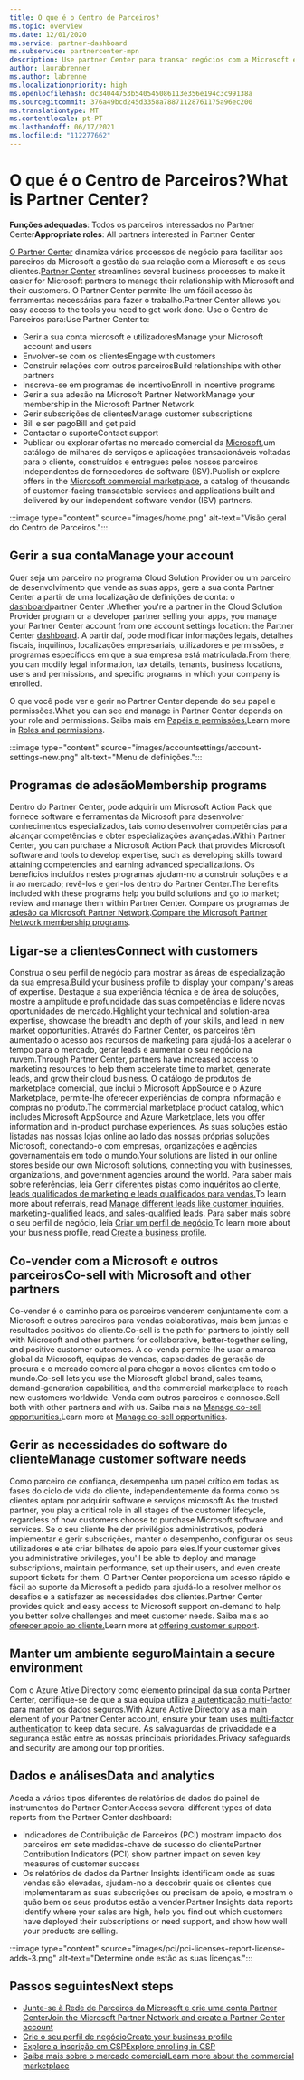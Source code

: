 ```yaml
---
title: O que é o Centro de Parceiros?
ms.topic: overview
ms.date: 12/01/2020
ms.service: partner-dashboard
ms.subservice: partnercenter-mpn
description: Use partner Center para transar negócios com a Microsoft e os seus clientes
author: laurabrenner
ms.author: labrenne
ms.localizationpriority: high
ms.openlocfilehash: dc34044753b540545086113e356e194c3c99138a
ms.sourcegitcommit: 376a49bcd245d3358a78871128761175a96ec200
ms.translationtype: MT
ms.contentlocale: pt-PT
ms.lasthandoff: 06/17/2021
ms.locfileid: "112277662"
---
```

# <a name="what-is-partner-center"></a><span data-ttu-id="94147-103">O que é o Centro de Parceiros?</span><span class="sxs-lookup"><span data-stu-id="94147-103">What is Partner Center?</span></span>

<span data-ttu-id="94147-104">**Funções adequadas**: Todos os parceiros interessados no Partner Center</span><span class="sxs-lookup"><span data-stu-id="94147-104">**Appropriate roles**: All partners interested in Partner Center</span></span>

<span data-ttu-id="94147-105">[O Partner Center](https://partner.microsoft.com/dashboard/home) dinamiza vários processos de negócio para facilitar aos parceiros da Microsoft a gestão da sua relação com a Microsoft e os seus clientes.</span><span class="sxs-lookup"><span data-stu-id="94147-105">[Partner Center](https://partner.microsoft.com/dashboard/home) streamlines several business processes to make it easier for Microsoft partners to manage their relationship with Microsoft and their customers.</span></span> <span data-ttu-id="94147-106">O Partner Center permite-lhe um fácil acesso às ferramentas necessárias para fazer o trabalho.</span><span class="sxs-lookup"><span data-stu-id="94147-106">Partner Center allows you easy access to the tools you need to get work done.</span></span> <span data-ttu-id="94147-107">Use o Centro de Parceiros para:</span><span class="sxs-lookup"><span data-stu-id="94147-107">Use Partner Center to:</span></span>

- <span data-ttu-id="94147-108">Gerir a sua conta microsoft e utilizadores</span><span class="sxs-lookup"><span data-stu-id="94147-108">Manage your Microsoft account and users</span></span>
- <span data-ttu-id="94147-109">Envolver-se com os clientes</span><span class="sxs-lookup"><span data-stu-id="94147-109">Engage with customers</span></span>
- <span data-ttu-id="94147-110">Construir relações com outros parceiros</span><span class="sxs-lookup"><span data-stu-id="94147-110">Build relationships with other partners</span></span>
- <span data-ttu-id="94147-111">Inscreva-se em programas de incentivo</span><span class="sxs-lookup"><span data-stu-id="94147-111">Enroll in incentive programs</span></span>
- <span data-ttu-id="94147-112">Gerir a sua adesão na Microsoft Partner Network</span><span class="sxs-lookup"><span data-stu-id="94147-112">Manage your membership in the Microsoft Partner Network</span></span>
- <span data-ttu-id="94147-113">Gerir subscrições de clientes</span><span class="sxs-lookup"><span data-stu-id="94147-113">Manage customer subscriptions</span></span>
- <span data-ttu-id="94147-114">Bill e ser pago</span><span class="sxs-lookup"><span data-stu-id="94147-114">Bill and get paid</span></span>
- <span data-ttu-id="94147-115">Contactar o suporte</span><span class="sxs-lookup"><span data-stu-id="94147-115">Contact support</span></span>
- <span data-ttu-id="94147-116">Publicar ou explorar ofertas no mercado comercial da [Microsoft,](/azure/marketplace)um catálogo de milhares de serviços e aplicações transacionáveis voltadas para o cliente, construídos e entregues pelos nossos parceiros independentes de fornecedores de software (ISV).</span><span class="sxs-lookup"><span data-stu-id="94147-116">Publish or explore offers in the [Microsoft commercial marketplace](/azure/marketplace), a catalog of thousands of customer-facing transactable services and applications built and delivered by our independent software vendor (ISV) partners.</span></span>

:::image type="content" source="images/home.png" alt-text="Visão geral do Centro de Parceiros.":::

## <a name="manage-your-account"></a><span data-ttu-id="94147-118">Gerir a sua conta</span><span class="sxs-lookup"><span data-stu-id="94147-118">Manage your account</span></span>

<span data-ttu-id="94147-119">Quer seja um parceiro no programa Cloud Solution Provider ou um parceiro de desenvolvimento que vende as suas apps, gere a sua conta Partner Center a partir de uma localização de definições de conta: o [dashboard](https://partner.microsoft.com/dashboard/home)partner Center .</span><span class="sxs-lookup"><span data-stu-id="94147-119">Whether you're a partner in the Cloud Solution Provider program or a developer partner selling your apps, you manage your Partner Center account from one account settings location: the Partner Center [dashboard](https://partner.microsoft.com/dashboard/home).</span></span> <span data-ttu-id="94147-120">A partir daí, pode modificar informações legais, detalhes fiscais, inquilinos, localizações empresariais, utilizadores e permissões, e programas específicos em que a sua empresa está matriculada.</span><span class="sxs-lookup"><span data-stu-id="94147-120">From there, you can modify legal information, tax details, tenants, business locations, users and permissions, and specific programs in which your company is enrolled.</span></span>

<span data-ttu-id="94147-121">O que você pode ver e gerir no Partner Center depende do seu papel e permissões.</span><span class="sxs-lookup"><span data-stu-id="94147-121">What you can see and manage in Partner Center depends on your role and permissions.</span></span> <span data-ttu-id="94147-122">Saiba mais em [Papéis e permissões.](permissions-overview.md)</span><span class="sxs-lookup"><span data-stu-id="94147-122">Learn more in [Roles and permissions](permissions-overview.md).</span></span>

:::image type="content" source="images/accountsettings/account-settings-new.png" alt-text="Menu de definições.":::

## <a name="membership-programs"></a><span data-ttu-id="94147-124">Programas de adesão</span><span class="sxs-lookup"><span data-stu-id="94147-124">Membership programs</span></span>

<span data-ttu-id="94147-125">Dentro do Partner Center, pode adquirir um Microsoft Action Pack que fornece software e ferramentas da Microsoft para desenvolver conhecimentos especializados, tais como desenvolver competências para alcançar competências e obter especializações avançadas.</span><span class="sxs-lookup"><span data-stu-id="94147-125">Within Partner Center, you can purchase a Microsoft Action Pack that provides Microsoft software and tools to develop expertise, such as developing skills toward attaining competencies and earning advanced specializations.</span></span> <span data-ttu-id="94147-126">Os benefícios incluídos nestes programas ajudam-no a construir soluções e a ir ao mercado; revê-los e geri-los dentro do Partner Center.</span><span class="sxs-lookup"><span data-stu-id="94147-126">The benefits included with these programs help you build solutions and go to market; review and manage them within Partner Center.</span></span> <span data-ttu-id="94147-127">Compare os programas de [adesão da Microsoft Partner Network](https://partner.microsoft.com/membership/compare-offers).</span><span class="sxs-lookup"><span data-stu-id="94147-127">[Compare the Microsoft Partner Network membership programs](https://partner.microsoft.com/membership/compare-offers).</span></span>

## <a name="connect-with-customers"></a><span data-ttu-id="94147-128">Ligar-se a clientes</span><span class="sxs-lookup"><span data-stu-id="94147-128">Connect with customers</span></span>

<span data-ttu-id="94147-129">Construa o seu perfil de negócio para mostrar as áreas de especialização da sua empresa.</span><span class="sxs-lookup"><span data-stu-id="94147-129">Build your business profile to display your company's areas of expertise.</span></span> <span data-ttu-id="94147-130">Destaque a sua experiência técnica e de área de soluções, mostre a amplitude e profundidade das suas competências e lidere novas oportunidades de mercado.</span><span class="sxs-lookup"><span data-stu-id="94147-130">Highlight your technical and solution-area expertise, showcase the breadth and depth of your skills, and lead in new market opportunities.</span></span> <span data-ttu-id="94147-131">Através do Partner Center, os parceiros têm aumentado o acesso aos recursos de marketing para ajudá-los a acelerar o tempo para o mercado, gerar leads e aumentar o seu negócio na nuvem.</span><span class="sxs-lookup"><span data-stu-id="94147-131">Through Partner Center, partners have increased access to marketing resources to help them accelerate time to market, generate leads, and grow their cloud business.</span></span> <span data-ttu-id="94147-132">O catálogo de produtos de marketplace comercial, que inclui o Microsoft AppSource e o Azure Marketplace, permite-lhe oferecer experiências de compra informação e compras no produto.</span><span class="sxs-lookup"><span data-stu-id="94147-132">The commercial marketplace product catalog, which includes Microsoft AppSource and Azure Marketplace, lets you offer information and in-product purchase experiences.</span></span> <span data-ttu-id="94147-133">As suas soluções estão listadas nas nossas lojas online ao lado das nossas próprias soluções Microsoft, conectando-o com empresas, organizações e agências governamentais em todo o mundo.</span><span class="sxs-lookup"><span data-stu-id="94147-133">Your solutions are listed in our online stores beside our own Microsoft solutions, connecting you with businesses, organizations, and government agencies around the world.</span></span> <span data-ttu-id="94147-134">Para saber mais sobre referências, leia [Gerir diferentes pistas como inquéritos ao cliente, leads qualificados de marketing e leads qualificados para vendas.](manage-leads.md)</span><span class="sxs-lookup"><span data-stu-id="94147-134">To learn more about referrals, read [Manage different leads like customer inquiries, marketing-qualified leads, and sales-qualified leads](manage-leads.md).</span></span> <span data-ttu-id="94147-135">Para saber mais sobre o seu perfil de negócio, leia [Criar um perfil de negócio.](create-a-marketing-profile.md)</span><span class="sxs-lookup"><span data-stu-id="94147-135">To learn more about your business profile, read [Create a business profile](create-a-marketing-profile.md).</span></span>

## <a name="co-sell-with-microsoft-and-other-partners"></a><span data-ttu-id="94147-136">Co-vender com a Microsoft e outros parceiros</span><span class="sxs-lookup"><span data-stu-id="94147-136">Co-sell with Microsoft and other partners</span></span>

<span data-ttu-id="94147-137">Co-vender é o caminho para os parceiros venderem conjuntamente com a Microsoft e outros parceiros para vendas colaborativas, mais bem juntas e resultados positivos do cliente.</span><span class="sxs-lookup"><span data-stu-id="94147-137">Co-sell is the path for partners to jointly sell with Microsoft and other partners for collaborative, better-together selling, and positive customer outcomes.</span></span> <span data-ttu-id="94147-138">A co-venda permite-lhe usar a marca global da Microsoft, equipas de vendas, capacidades de geração de procura e o mercado comercial para chegar a novos clientes em todo o mundo.</span><span class="sxs-lookup"><span data-stu-id="94147-138">Co-sell lets you use the Microsoft global brand, sales teams, demand-generation capabilities, and the commercial marketplace to reach new customers worldwide.</span></span> <span data-ttu-id="94147-139">Venda com outros parceiros e connosco.</span><span class="sxs-lookup"><span data-stu-id="94147-139">Sell both with other partners and with us.</span></span> <span data-ttu-id="94147-140">Saiba mais na [Manage co-sell opportunities.](manage-co-sell-opportunities.md)</span><span class="sxs-lookup"><span data-stu-id="94147-140">Learn more at [Manage co-sell opportunities](manage-co-sell-opportunities.md).</span></span>

## <a name="manage-customer-software-needs"></a><span data-ttu-id="94147-141">Gerir as necessidades do software do cliente</span><span class="sxs-lookup"><span data-stu-id="94147-141">Manage customer software needs</span></span>

<span data-ttu-id="94147-142">Como parceiro de confiança, desempenha um papel crítico em todas as fases do ciclo de vida do cliente, independentemente da forma como os clientes optam por adquirir software e serviços microsoft.</span><span class="sxs-lookup"><span data-stu-id="94147-142">As the trusted partner, you play a critical role in all stages of the customer lifecycle, regardless of how customers choose to purchase Microsoft software and services.</span></span> <span data-ttu-id="94147-143">Se o seu cliente lhe der privilégios administrativos, poderá implementar e gerir subscrições, manter o desempenho, configurar os seus utilizadores e até criar bilhetes de apoio para eles.</span><span class="sxs-lookup"><span data-stu-id="94147-143">If your customer gives you administrative privileges, you'll be able to deploy and manage subscriptions, maintain performance, set up their users, and even create support tickets for them.</span></span> <span data-ttu-id="94147-144">O Partner Center proporciona um acesso rápido e fácil ao suporte da Microsoft a pedido para ajudá-lo a resolver melhor os desafios e a satisfazer as necessidades dos clientes.</span><span class="sxs-lookup"><span data-stu-id="94147-144">Partner Center provides quick and easy access to Microsoft support on-demand to help you better solve challenges and meet customer needs.</span></span> <span data-ttu-id="94147-145">Saiba mais ao [oferecer apoio ao cliente.](customer-support.md)</span><span class="sxs-lookup"><span data-stu-id="94147-145">Learn more at [offering customer support](customer-support.md).</span></span>

## <a name="maintain-a-secure-environment"></a><span data-ttu-id="94147-146">Manter um ambiente seguro</span><span class="sxs-lookup"><span data-stu-id="94147-146">Maintain a secure environment</span></span>

<span data-ttu-id="94147-147">Com o Azure Ative Directory como elemento principal da sua conta Partner Center, certifique-se de que a sua equipa utiliza [a autenticação multi-factor](partner-security-requirements-mandating-mfa.md) para manter os dados seguros.</span><span class="sxs-lookup"><span data-stu-id="94147-147">With Azure Active Directory as a main element of your Partner Center account, ensure your team uses [multi-factor authentication](partner-security-requirements-mandating-mfa.md) to keep data secure.</span></span> <span data-ttu-id="94147-148">As salvaguardas de privacidade e a segurança estão entre as nossas principais prioridades.</span><span class="sxs-lookup"><span data-stu-id="94147-148">Privacy safeguards and security are among our top priorities.</span></span>

## <a name="data-and-analytics"></a><span data-ttu-id="94147-149">Dados e análises</span><span class="sxs-lookup"><span data-stu-id="94147-149">Data and analytics</span></span>

<span data-ttu-id="94147-150">Aceda a vários tipos diferentes de relatórios de dados do painel de instrumentos do Partner Center:</span><span class="sxs-lookup"><span data-stu-id="94147-150">Access several different types of data reports from the Partner Center dashboard:</span></span>

- <span data-ttu-id="94147-151">Indicadores de Contribuição de Parceiros (PCI) mostram impacto dos parceiros em sete medidas-chave de sucesso do cliente</span><span class="sxs-lookup"><span data-stu-id="94147-151">Partner Contribution Indicators (PCI) show partner impact on seven key measures of customer success</span></span>
- <span data-ttu-id="94147-152">Os relatórios de dados da Partner Insights identificam onde as suas vendas são elevadas, ajudam-no a descobrir quais os clientes que implementaram as suas subscrições ou precisam de apoio, e mostram o quão bem os seus produtos estão a vender.</span><span class="sxs-lookup"><span data-stu-id="94147-152">Partner Insights data reports identify where your sales are high, help you find out which customers have deployed their subscriptions or need support, and show how well your products are selling.</span></span>

:::image type="content" source="images/pci/pci-licenses-report-license-adds-3.png" alt-text="Determine onde estão as suas licenças.":::

## <a name="next-steps"></a><span data-ttu-id="94147-154">Passos seguintes</span><span class="sxs-lookup"><span data-stu-id="94147-154">Next steps</span></span>

- [<span data-ttu-id="94147-155">Junte-se à Rede de Parceiros da Microsoft e crie uma conta Partner Center</span><span class="sxs-lookup"><span data-stu-id="94147-155">Join the Microsoft Partner Network and create a Partner Center account</span></span>](mpn-create-a-partner-center-account.md)
- [<span data-ttu-id="94147-156">Crie o seu perfil de negócio</span><span class="sxs-lookup"><span data-stu-id="94147-156">Create your business profile</span></span>](create-a-marketing-profile.md)
- [<span data-ttu-id="94147-157">Explore a inscrição em CSP</span><span class="sxs-lookup"><span data-stu-id="94147-157">Explore enrolling in CSP</span></span>](csp-overview.md)
- [<span data-ttu-id="94147-158">Saiba mais sobre o mercado comercial</span><span class="sxs-lookup"><span data-stu-id="94147-158">Learn more about the commercial marketplace</span></span>](csp-commercial-marketplace-overview.md)
